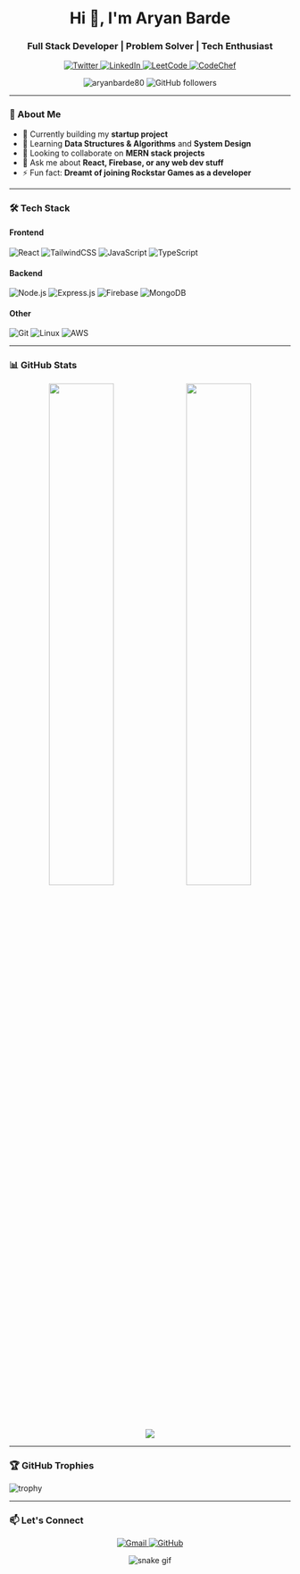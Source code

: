<h1 align="center">Hi 👋, I'm Aryan Barde</h1>
<h3 align="center">Full Stack Developer | Problem Solver | Tech Enthusiast</h3>

<p align="center">
  <a href="https://twitter.com/aryan62505" target="_blank">
    <img src="https://img.shields.io/badge/Twitter-1DA1F2?style=for-the-badge&logo=twitter&logoColor=white" alt="Twitter"/>
  </a>
  <a href="https://linkedin.com/in/aryanbarde80/" target="_blank">
    <img src="https://img.shields.io/badge/LinkedIn-0077B5?style=for-the-badge&logo=linkedin&logoColor=white" alt="LinkedIn"/>
  </a>
  <a href="https://leetcode.com/aryanbarde80" target="_blank">
    <img src="https://img.shields.io/badge/-LeetCode-FFA116?style=for-the-badge&logo=LeetCode&logoColor=black" alt="LeetCode"/>
  </a>
  <a href="https://www.codechef.com/users/aryanbarde55" target="_blank">
    <img src="https://img.shields.io/badge/CodeChef-%23964B00.svg?style=for-the-badge&logo=CodeChef&logoColor=white" alt="CodeChef"/>
  </a>
</p>

<p align="center">
  <img src="https://komarev.com/ghpvc/?username=aryanbarde80&label=Profile%20views&color=0e75b6&style=flat" alt="aryanbarde80" />
  <img src="https://img.shields.io/github/followers/aryanbarde80?label=Followers&style=social" alt="GitHub followers"/>
</p>

---

### 🚀 About Me

- 🔭 Currently building my **startup project**
- 🌱 Learning **Data Structures & Algorithms** and **System Design**
- 👯 Looking to collaborate on **MERN stack projects**
- 💬 Ask me about **React, Firebase, or any web dev stuff**
- ⚡ Fun fact: **Dreamt of joining Rockstar Games as a developer**

---

### 🛠 Tech Stack

#### Frontend
![React](https://img.shields.io/badge/react-%2320232a.svg?style=for-the-badge&logo=react&logoColor=%2361DAFB)
![TailwindCSS](https://img.shields.io/badge/tailwindcss-%2338B2AC.svg?style=for-the-badge&logo=tailwind-css&logoColor=white)
![JavaScript](https://img.shields.io/badge/javascript-%23323330.svg?style=for-the-badge&logo=javascript&logoColor=%23F7DF1E)
![TypeScript](https://img.shields.io/badge/typescript-%23007ACC.svg?style=for-the-badge&logo=typescript&logoColor=white)

#### Backend
![Node.js](https://img.shields.io/badge/node.js-6DA55F?style=for-the-badge&logo=node.js&logoColor=white)
![Express.js](https://img.shields.io/badge/express.js-%23404d59.svg?style=for-the-badge&logo=express&logoColor=%2361DAFB)
![Firebase](https://img.shields.io/badge/firebase-%23039BE5.svg?style=for-the-badge&logo=firebase)
![MongoDB](https://img.shields.io/badge/MongoDB-%234ea94b.svg?style=for-the-badge&logo=mongodb&logoColor=white)

#### Other
![Git](https://img.shields.io/badge/git-%23F05033.svg?style=for-the-badge&logo=git&logoColor=white)
![Linux](https://img.shields.io/badge/Linux-FCC624?style=for-the-badge&logo=linux&logoColor=black)
![AWS](https://img.shields.io/badge/AWS-%23FF9900.svg?style=for-the-badge&logo=amazon-aws&logoColor=white)

---

### 📊 GitHub Stats

<div align="center">
  <img width="48%" src="https://github-readme-stats.vercel.app/api?username=aryanbarde80&show_icons=true&theme=radical" />
  <img width="48%" src="https://github-readme-streak-stats.herokuapp.com/?user=aryanbarde80&theme=radical" />
</div>

<div align="center">
  <img src="https://github-readme-stats.vercel.app/api/top-langs/?username=aryanbarde80&layout=compact&theme=radical" />
</div>

---

### 🏆 GitHub Trophies

![trophy](https://github-profile-trophy.vercel.app/?username=aryanbarde80&theme=onedark&row=1&column=7)

---

### 📫 Let's Connect

<p align="center">
  <a href="mailto:aryanbarde80@gmail.com">
    <img src="https://img.shields.io/badge/Gmail-D14836?style=for-the-badge&logo=gmail&logoColor=white" alt="Gmail"/>
  </a>
  <a href="https://github.com/aryanbarde80">
    <img src="https://img.shields.io/badge/GitHub-100000?style=for-the-badge&logo=github&logoColor=white" alt="GitHub"/>
  </a>
</p>

<p align="center"> 
  <img src="https://github.com/aryanbarde80/aryanbarde80/blob/output/github-contribution-grid-snake.svg" alt="snake gif"/>
</p>
